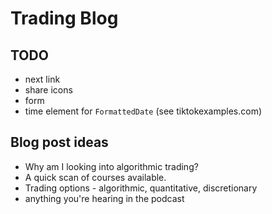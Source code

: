 # Trading Blog

## TODO

- next link
- share icons
- form
- time element for `FormattedDate` (see tiktokexamples.com)

## Blog post ideas

- Why am I looking into algorithmic trading?
- A quick scan of courses available.
- Trading options - algorithmic, quantitative, discretionary
- anything you're hearing in the podcast
